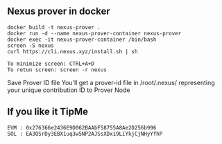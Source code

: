 ## Nexus prover in docker
```
docker build -t nexus-prover .
docker run -d --name nexus-prover-container nexus-prover
docker exec -it nexus-prover-container /bin/bash
screen -S nexus
curl https://cli.nexus.xyz/install.sh | sh

To minimize screen: CTRL+A+D
To retun screen: screen -r nexus
```
Save Prover ID file
You'll get a prover-id file in /root/.nexus/ representing your unique contribution ID to Prover Node

## If you like it TipMe
```
EVM : 0x276366e2436E9D062BAAbF58755A8Ae2D256b996
SOL : EA3QSrDy3EBX1uq3w5NP2AJSsXDxi9LiYkjCjNHyYfhP
```
